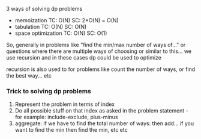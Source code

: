 3 ways of solving dp problems

- memoization TC: O(N) SC: 2\*O(N) = O(N)
- tabulation TC: O(N) SC: O(N)
- space optimization TC: O(N) SC: O(1)

So, generally in problems like "find the min/max number of ways of..." or questions where there are multiple ways of choosing or similar to this... we use recursion
and in these cases dp could be used to optimize

recursion is also used to for problems like count the number of ways, or find the best way... etc

### Trick to solving dp problems

1. Represent the problem in terms of index
2. Do all possible stuff on that index as asked in the problem statement - for example: include-exclude, plus-minus
3. aggregate: if we have to find the total number of ways: then add... if you want to find the min then find the min, etc etc
